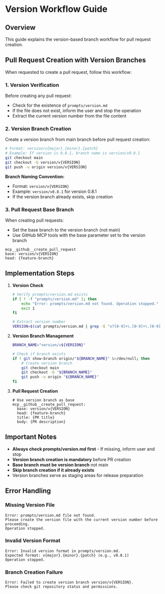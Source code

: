 # Version Workflow Guide

## Overview
This guide explains the version-based branch workflow for pull request creation.

## Pull Request Creation with Version Branches

When requested to create a pull request, follow this workflow:

### 1. Version Verification
Before creating any pull request:
- Check for the existence of `prompts/version.md`
- If the file does not exist, inform the user and stop the operation
- Extract the current version number from the file content

### 2. Version Branch Creation
Create a version branch from main branch before pull request creation:

```bash
# Format: version/v{major}.{minor}.{patch}
# Example: If version is 0.8.1, branch name is version/v0.8.1
git checkout main
git checkout -b version/v{VERSION}
git push -u origin version/v{VERSION}
```

**Branch Naming Convention:**
- Format: `version/v{VERSION}`
- Example: `version/v0.8.1` for version 0.8.1
- If the version branch already exists, skip creation

### 3. Pull Request Base Branch
When creating pull requests:
- Set the base branch to the version branch (not main)
- Use GitHub MCP tools with the base parameter set to the version branch

```
mcp__github__create_pull_request
base: version/v{VERSION}
head: {feature-branch}
```

## Implementation Steps

1. **Version Check**
   ```bash
   # Verify prompts/version.md exists
   if [ ! -f "prompts/version.md" ]; then
       echo "Error: prompts/version.md not found. Operation stopped."
       exit 1
   fi

   # Extract version number
   VERSION=$(cat prompts/version.md | grep -E "v?[0-9]+\.[0-9]+\.[0-9]+" | head -1)
   ```

2. **Version Branch Management**
   ```bash
   BRANCH_NAME="version/v${VERSION}"

   # Check if branch exists
   if ! git show-branch origin/"${BRANCH_NAME}" &>/dev/null; then
       # Create version branch
       git checkout main
       git checkout -b "${BRANCH_NAME}"
       git push -u origin "${BRANCH_NAME}"
   fi
   ```

3. **Pull Request Creation**
   ```
   # Use version branch as base
   mcp__github__create_pull_request:
     base: version/v{VERSION}
     head: {feature-branch}
     title: {PR title}
     body: {PR description}
   ```

## Important Notes

- **Always check prompts/version.md first** - If missing, inform user and stop
- **Version branch creation is mandatory** before PR creation
- **Base branch must be version branch** not main
- **Skip branch creation if it already exists**
- Version branches serve as staging areas for release preparation

## Error Handling

### Missing Version File
```
Error: prompts/version.md file not found.
Please create the version file with the current version number before proceeding.
Operation stopped.
```

### Invalid Version Format
```
Error: Invalid version format in prompts/version.md.
Expected format: v{major}.{minor}.{patch} (e.g., v0.8.1)
Operation stopped.
```

### Branch Creation Failure
```
Error: Failed to create version branch version/v{VERSION}.
Please check git repository status and permissions.
```
